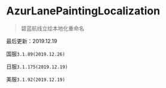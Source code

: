 # AzurLanePaintingLocalization
> 碧蓝航线立绘本地化重命名

最后更新：2019.12.19

国服`3.1.89(2019.12.26)`

日服`3.1.175(2019.12.19)`

美服`3.1.92(2019.12.19)`